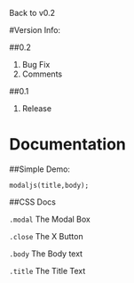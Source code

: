 Back to v0.2

#Version Info:

##0.2

1. Bug Fix
2. Comments

##0.1

1. Release

# Documentation

##Simple Demo:

```
modaljs(title,body);
```

##CSS Docs

```.modal``` The Modal Box

```.close``` The X Button

```.body``` The Body text

```.title``` The Title Text
